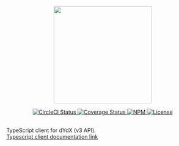 <p align='center'><img src='https://s3.amazonaws.com/dydx-assets/dydx_logo_black.svg' width='256' /></p>

<div align='center'>
  <a href='https://circleci.com/gh/dydxprotocol/workflows/v3-client/tree/master'>
    <img src='https://img.shields.io/circleci/project/github/dydxprotocol/v3-client.svg?token=f7d2082c0394a639681c2b5b9fcde55eb74b2e22' alt='CircleCI Status' />
  </a>
  <a href='https://coveralls.io/github/dydxprotocol/v3-client'>
    <img src='https://coveralls.io/repos/github/dydxprotocol/v3-client/badge.svg?t=9LP8qo' alt='Coverage Status'>
  </a>
  <a href='https://www.npmjs.com/package/@dydxprotocol/v3-client'>
    <img src='https://img.shields.io/npm/v/@dydxprotocol/v3-client.svg' alt='NPM'/>
  </a>
  <a href='https://github.com/dydxprotocol/v3-client/blob/master/LICENSE'>
    <img src='https://img.shields.io/github/license/dydxprotocol/v3-client.svg' alt='License' />
  </a>
</div>
<br>

TypeScript client for dYdX (v3 API).
<br />
[Typescript client documentation link](https://docs.dydx.exchange/#typescript-client)

